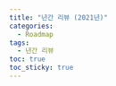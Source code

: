 ```yaml
---
title: "년간 리뷰 (2021년)"
categories:
  - Roadmap
tags:
  - 년간 리뷰
toc: true
toc_sticky: true
---
```




